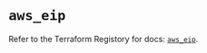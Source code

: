 # `aws_eip`

Refer to the Terraform Registory for docs: [`aws_eip`](https://registry.terraform.io/providers/hashicorp/aws/5.7.0/docs/resources/eip).

